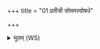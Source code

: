 +++
title = "01 प्रतीची सोममस्योषधे"

+++
<details><summary>मूलम् (WS)</summary>

प्रतीची सोममस्योषधे प्रतीच्युत सूर्यम् । तु. शौ.सं. ७.३८  
प्रतीची विश्वान् देवांस्तथा त्वाच्छावदामसि ॥ १ ॥
</details>